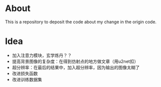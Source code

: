 

# About

This is a repository to deposit the code about my change in the origin code.

# Idea

- 加入注意力模块，玄学炼丹？？
- 提高背景图像的复杂度：在得到仿射点的地方做文章（用u2net扣）
- 超分辨率：在最后的结果中，加入超分辨率，因为输出的图像太糊了
- 改进损失函数
- 改进训练数据集
